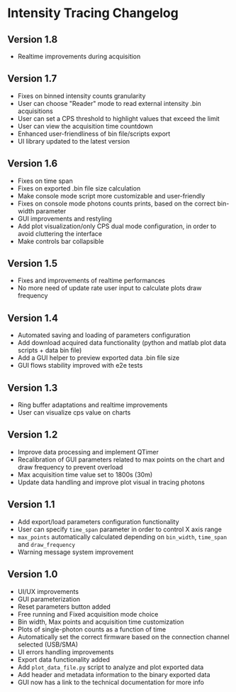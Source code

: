 # Intensity Tracing Changelog

## Version 1.8
- Realtime improvements during acquisition

## Version 1.7
- Fixes on binned intensity counts granularity
- User can choose "Reader" mode to read external intensity .bin acquisitions
- User can set a CPS threshold to highlight values ​​that exceed the limit
- User can view the acquisition time countdown
- Enhanced user-friendliness of bin file/scripts export
- UI library updated to the latest version

## Version 1.6
- Fixes on time span
- Fixes on exported .bin file size calculation
- Make console mode script more customizable and user-friendly
- Fixes on console mode photons counts prints, based on the correct bin-width parameter
- GUI improvements and restyling
- Add plot visualization/only CPS dual mode configuration, in order to avoid cluttering the interface
- Make controls bar collapsible

## Version 1.5
- Fixes and improvements of realtime performances
- No more need of update rate user input to calculate plots draw frequency

## Version 1.4

- Automated saving and loading of parameters configuration
- Add download acquired data functionality (python and matlab plot data scripts + data bin file)
- Add a GUI helper to preview exported data .bin file size
- GUI flows stability improved with e2e tests

## Version 1.3

- Ring buffer adaptations and realtime improvements
- User can visualize cps value on charts

## Version 1.2

- Improve data processing and implement QTimer
- Recalibration of GUI parameters related to max points on the chart and draw frequency to prevent overload
- Max acquisition time value set to 1800s (30m)
- Update data handling and improve plot visual in tracing photons

## Version 1.1

- Add export/load parameters configuration functionality
- User can specify `time_span` parameter in order to control X axis range
- `max_points` automatically calculated depending on `bin_width`, `time_span` and `draw_frequency`
- Warning message system improvement

## Version 1.0

- UI/UX improvements
- GUI parameterization
- Reset parameters button added
- Free running and Fixed acquisition mode choice
- Bin width, Max points and acquisition time customization
- Plots of single-photon counts as a function of time
- Automatically set the correct firmware based on the connection channel selected (USB/SMA)
- UI errors handling improvements
- Export data functionality added
- Add `plot_data_file.py` script to analyze and plot exported data
- Add header and metadata information to the binary exported data
- GUI now has a link to the technical documentation for more info

